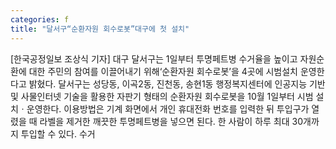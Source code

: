 ```yaml
---
categories: f
title: "달서구“순환자원 회수로봇”대구에 첫 설치"
---
```

[한국공정일보 조상식 기자] 대구 달서구는 1일부터 투명페트병 수거율을 높이고 자원순환에 대한 주민의 참여를 이끌어내기 위해‘순환자원 회수로봇’을 4곳에 시범설치 운영한다고 밝혔다. 달서구는 성당동, 이곡2동, 진천동, 송현1동 행정복지센터에 인공지능 기반 및 사물인터넷 기술을 활용한 자판기 형태의 순환자원 회수로봇을 10월 1일부터 시범 설치ㆍ운영한다. 이용방법은 기계 화면에서 개인 휴대전화 번호를 입력한 뒤 투입구가 열렸을 때 라벨을 제거한 깨끗한 투명페트병을 넣으면 된다. 한 사람이 하루 최대 30개까지 투입할 수 있다. 수거